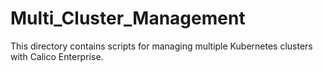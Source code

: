 # Multi_Cluster_Management

This directory contains scripts for managing multiple Kubernetes clusters with Calico Enterprise.
